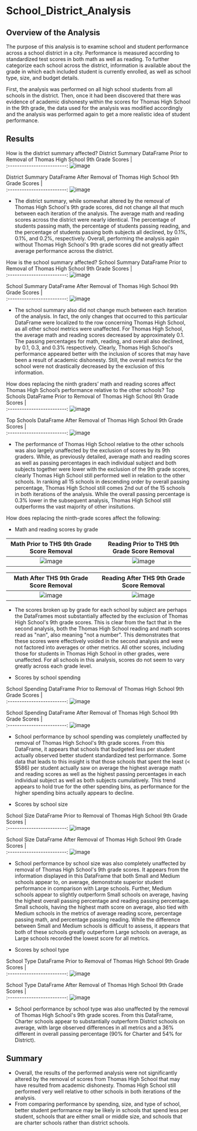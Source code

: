 # School_District_Analysis

## Overview of the Analysis
 The purpose of this analysis is to examine school and student performance across a school district in a city. Performance is measured according to standardized test scores in both math as well as reading. To further categorize each school across the district, information is available about the grade in which each included student is currently enrolled, as well as school type, size, and budget details. 

 First, the analysis was performed on all high school students from all schools in the district. Then, once it had been discovered that there was evidence of academic dishonesty within the scores for Thomas High School in the 9th grade, the data used for the analysis was modified accordingly and the analysis was performed again to get a more realistic idea of student performance. 

## Results
How is the district summary affected?
District Summary DataFrame Prior to Removal of Thomas High School 9th Grade Scores            |  
:-------------------------:
![image](https://user-images.githubusercontent.com/108832056/184417994-afe4eada-b7ad-474a-91af-7174f9ac0b43.png)


District Summary DataFrame After Removal of Thomas High School 9th Grade Scores            |  
:-------------------------:
![image](https://user-images.githubusercontent.com/108832056/184419269-710a3bf3-1b6e-4717-bf9f-85c24f83b790.png)

* The district summary, while somewhat altered by the removal of Thomas High School's 9th grade scores, did not change all that much between each iteration of the analysis. The average math and reading scores across the district were nearly identical. The percentage of students passing math, the percentage of students passing reading, and the percentage of students passing both subjects all declined, by 0.1%, 0.1%, and 0.2%, respectively. Overall, performing the analysis again without Thomas High School's 9th grade scores did not greatly affect average performance across the district.

How is the school summary affected?
School Summary DataFrame Prior to Removal of Thomas High School 9th Grade Scores            |  
:-------------------------:
![image](https://user-images.githubusercontent.com/108832056/184418376-b1201f6c-6fb5-4396-946a-611d0c0be0e8.png)
 

School Summary DataFrame After Removal of Thomas High School 9th Grade Scores            |  
:-------------------------:
![image](https://user-images.githubusercontent.com/108832056/184419334-fa8f30b5-8a86-4470-af87-5755a438ed9c.png)


* The school summary also did not change much between each iteration of the analysis. In fact, the only changes that occurred to this particular DataFrame were localized to the row concerning Thomas High School, as all other school metrics were unaffected. For Thomas High School, the average math and reading scores decreased by approximately 0.1. The passing percentages for math, reading, and overall also declined, by 0.1, 0.3, and 0.3% respectively. Clearly, Thomas High School's performance appeared better with the inclusion of scores that may have been a result of academic dishonesty. Still, the overall metrics for the school were not drastically decreased by the exclusion of this information. 

How does replacing the ninth graders’ math and reading scores affect Thomas High School’s performance relative to the other schools?
Top Schools DataFrame Prior to Removal of Thomas High School 9th Grade Scores            |  
:-------------------------:
![image](https://user-images.githubusercontent.com/108832056/184418440-bd8e9c45-5bc2-49d9-9d09-c6eb4fc9d2e5.png)


Top Schools DataFrame After Removal of Thomas High School 9th Grade Scores            |  
:-------------------------:
![image](https://user-images.githubusercontent.com/108832056/184419399-4180550b-180d-4de8-921c-cfb8a53d3b4d.png)

* The performance of Thomas High School relative to the other schools was also largely unaffected by the exclusion of scores by its 9th graders. While, as previously detailed, average math and reading scores as well as passing percentages in each individual subject and both subjects together were lower with the exclusion of the 9th grade scores, clearly Thomas High School still performed well in relation to the other schools. In ranking all 15 schools in descending order by overall passing percentage, Thomas High School still comes 2nd out of the 15 schools in both iterations of the analysis. While the overall passing percentage is 0.3% lower in the subsequent analysis, Thomas High School still outperforms the vast majority of other insitutions. 

How does replacing the ninth-grade scores affect the following:
* Math and reading scores by grade

Math Prior to THS 9th Grade Score Removal           |  Reading Prior to THS 9th Grade Score Removal
:-------------------------:|:-------------------------:
![image](https://user-images.githubusercontent.com/108832056/184418490-e245fa57-0db0-4fdc-b60e-49ef84773ae6.png)|  ![image](https://user-images.githubusercontent.com/108832056/184418540-32844a61-39c3-4640-8ad6-ea7fa3c468e4.png)


Math After THS 9th Grade Score Removal           |  Reading After THS 9th Grade Score Removal
:-------------------------:|:-------------------------:
![image](https://user-images.githubusercontent.com/108832056/184419463-9019c73e-48bf-4275-abce-d6ff83fc50d1.png)|  ![image](https://user-images.githubusercontent.com/108832056/184419524-fdd83e02-dd10-41b4-abef-0b61ca44937e.png)

* The scores broken up by grade for each school by subject are perhaps the DataFrames most substantially affected by the exclusion of Thomas High School's 9th grade scores. This is clear from the fact that in the second analysis, both the Thomas High School reading and math scores read as "nan", also meaning "not a number". This demonstrates that these scores were effectively voided in the second analysis and were not factored into averages or other metrics. All other scores, including those for students in Thomas High School in other grades, were unaffected. For all schools in this analysis, scores do not seem to vary greatly across each grade level.

* Scores by school spending

School Spending DataFrame Prior to Removal of Thomas High School 9th Grade Scores            |  
:-------------------------:
![image](https://user-images.githubusercontent.com/108832056/184418629-616be9f4-56b2-4d6e-95e1-55f82a34c067.png)
 

School Spending DataFrame After Removal of Thomas High School 9th Grade Scores            |  
:-------------------------:
![image](https://user-images.githubusercontent.com/108832056/184419576-8d498014-454c-45be-a736-8faedd999c62.png)

* School performance by school spending was completely unaffected by removal of Thomas High School's 9th grade scores. From this DataFrame, it appears that schools that budgeted less per student actually observed better student standardized test performance. Some data that leads to this insight is that those schools that spent the least (< $586) per student actually saw on average the highest average math and reading scores as well as the highest passing percentages in each individual subject as well as both subjects cumulatively. This trend appears to hold true for the other spending bins, as performance for the higher spending bins actually appears to decline. 

* Scores by school size

School Size DataFrame Prior to Removal of Thomas High School 9th Grade Scores            |  
:-------------------------:
![image](https://user-images.githubusercontent.com/108832056/184418698-43a14631-dcf1-4bac-854e-3f4f3ad7903a.png)


School Size DataFrame After Removal of Thomas High School 9th Grade Scores            |  
:-------------------------:
![image](https://user-images.githubusercontent.com/108832056/184419618-c53f0c33-332c-4339-9810-39af8416efb7.png)

* School performance by school size was also completely unaffected by removal of Thomas High School's 9th grade scores. It appears from the information displayed in this DataFrame that both Small and Medium schools appear to, on average, demonstrate superior student performance in comparison with Large schools. Further, Medium schools appear to slightly outperform Small schools on average, having the highest overall passing percentage and reading passing percentage. Small schools, having the highest math score on average, also tied with Medium schools in the metrics of average reading score, percentage passing math, and percentage passing reading. While the difference between Small and Medium schools is difficult to assess, it appears that both of these schools greatly outperform Large schools on average, as Large schools recorded the lowest score for all metrics. 

* Scores by school type

School Type DataFrame Prior to Removal of Thomas High School 9th Grade Scores            |  
:-------------------------:
![image](https://user-images.githubusercontent.com/108832056/184418744-fba0d743-529a-4761-a7df-d834765002c0.png)


School Type DataFrame After Removal of Thomas High School 9th Grade Scores            |  
:-------------------------:
![image](https://user-images.githubusercontent.com/108832056/184419645-697e5fe6-df0b-4efc-bdfc-819801d8ea7d.png)

* School performance by school type was also unaffected by the removal of Thomas High School's 9th grade scores. From this DataFrame, Charter schools appear to substantially outperform District schools on average, with large observed differences in all metrics and a 36% different in overall passing percentage (90% for Charter and 54% for District). 

## Summary
* Overall, the results of the performed analysis were not significantly altered by the removal of scores from Thomas High School that may have resulted from academic dishonesty. Thomas High School still performed very well relative to other schools in both iterations of the analysis.
* From comparing performance by spending, size, and type of school, better student performance may be likely in schools that spend less per student, schools that are either small or middle size, and schools that are charter schools rather than district schools. 
